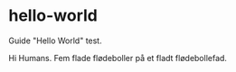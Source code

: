# hello-world
Guide "Hello World" test.
  
  Hi Humans.
  Fem flade flødeboller på et fladt flødebollefad. 
  
